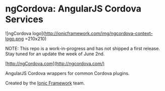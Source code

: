 ngCordova: AngularJS Cordova Services
==========

![ngCordova logo](http://ionicframework.com/img/ngcordova-context-logo.png =210x210)

NOTE: This repo is a work-in-progress and has not shipped a first release. Stay tuned for an update the week of June 2nd.

[http://ngCordova.com](http://ngcordova.com/)

AngularJS Cordova wrappers for common Cordova plugins.

Created by the [Ionic Framework](http://ionicframework.com/) team.
